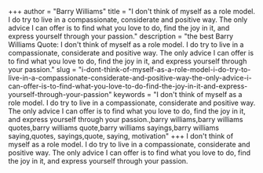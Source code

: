+++
author = "Barry Williams"
title = "I don't think of myself as a role model. I do try to live in a compassionate, considerate and positive way. The only advice I can offer is to find what you love to do, find the joy in it, and express yourself through your passion."
description = "the best Barry Williams Quote: I don't think of myself as a role model. I do try to live in a compassionate, considerate and positive way. The only advice I can offer is to find what you love to do, find the joy in it, and express yourself through your passion."
slug = "i-dont-think-of-myself-as-a-role-model-i-do-try-to-live-in-a-compassionate-considerate-and-positive-way-the-only-advice-i-can-offer-is-to-find-what-you-love-to-do-find-the-joy-in-it-and-express-yourself-through-your-passion"
keywords = "I don't think of myself as a role model. I do try to live in a compassionate, considerate and positive way. The only advice I can offer is to find what you love to do, find the joy in it, and express yourself through your passion.,barry williams,barry williams quotes,barry williams quote,barry williams sayings,barry williams saying,quotes, sayings,quote, saying, motivation"
+++
I don't think of myself as a role model. I do try to live in a compassionate, considerate and positive way. The only advice I can offer is to find what you love to do, find the joy in it, and express yourself through your passion.
